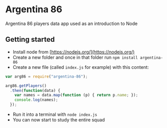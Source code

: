 # Argentina 86

Argentina 86 players data app used as an introduction to Node

## Getting started

- Install node from [https://nodejs.org/](https://nodejs.org/)
- Create a new folder and once in that folder run `npm install argentina-86`
- Create a new file (called `index.js` for example) with this content:

```js
var arg86 = require("argentina-86");

arg86.getPlayers()
  .then(function(data) {
    var names = data.map(function (p) { return p.name; });
    console.log(names);
  });
```

- Run it into a terminal with `node index.js`
- You can now start to study the entire squad
